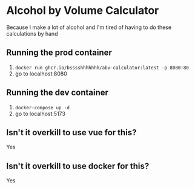 # Alcohol by Volume Calculator

Because I make a lot of alcohol and I'm tired of having to do these calculations by hand

## Running the prod container

1. `docker run ghcr.io/bsssshhhhhhh/abv-calculator:latest -p 8080:80`
2. go to localhost:8080


## Running the dev container

1. `docker-compose up -d`
2. go to localhost:5173

## Isn't it overkill to use vue for this?

Yes

## Isn't it overkill to use docker for this?

Yes
